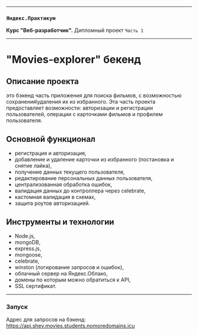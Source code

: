 -----

### `Яндекс.Практикум`
**Курс "Веб-разработчик".** Дипломный проект `Часть 1`

-----


# "Movies-explorer" бекенд

## Описание проекта
это бэкенд часть приложения для поиска фильмов, с возможностью сохранения\удаления их из избранного.
Эта часть проекта предоставляет возможности: авторизации и регистрации пользователей, операции с карточками фильмов и профилем пользователя.

## Основной функционал
* регистрация и авторизация,
* добавление и удаление карточки из избранного (постановка и снятие лайка),
* получение данных текущего пользователя,
* редактирование персональных данных пользователя,
* централизованная обработка ошибок,
* валидация данных до контроллера через celebrate,
* кастомная валидация в схемах,
* защита роутов авторизацией.

## Инструменты и технологии
* Node.js,
* mongoDB,
* express.js,
* mongoose,
* celebrate,
* winston (логирование запросов и ошибок),
* облачный сервер на Яндекс.Облако,
* домены по которым можно обратиться к API,
* SSL сертификат.

----------------

### Запуск
Адрес для запросов на бэкенд: https://api.shev.movies.students.nomoredomains.icu

